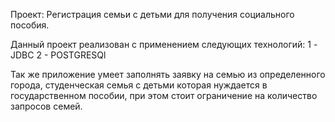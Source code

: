 Проект: Регистрация семьи с детьми для получения социального пособия.

Данный проект реализован с применением следующих технологий:
1 - JDBC
2 - POSTGRESQl

Так же приложение умеет заполнять заявку на семью из определенного города,
студенческая семья с детьми которая нуждается в государственном пособии,
при этом стоит ограничение на количество запросов семей.
